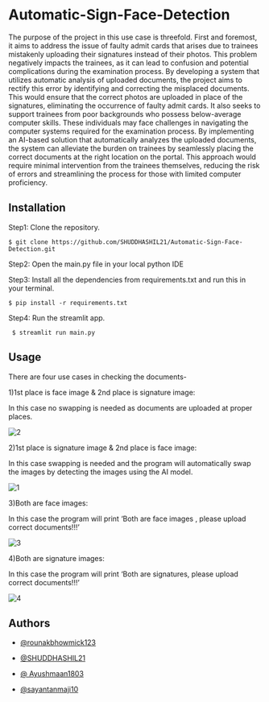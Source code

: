 # Automatic-Sign-Face-Detection

The purpose of the project in this use case is threefold. First and foremost, it aims to address the issue of faulty admit cards that arises due to trainees mistakenly uploading their signatures instead of their photos. This problem negatively impacts the trainees, as it can lead to confusion and potential complications during the examination process. By developing a system that utilizes automatic analysis of uploaded documents, the project aims to rectify this error by identifying and correcting the misplaced documents. This would ensure that the correct photos are uploaded in place of the signatures, eliminating the occurrence of faulty admit cards.
It also seeks to support trainees from poor backgrounds who possess below-average computer skills. These individuals may face challenges in navigating the computer systems required for the examination process. By implementing an AI-based solution that automatically analyzes the uploaded documents, the system can alleviate the burden on trainees by seamlessly placing the correct documents at the right location on the portal. This approach would require minimal intervention from the trainees themselves, reducing the risk of errors and streamlining the process for those with limited computer proficiency.



## Installation

Step1: Clone the repository.
  ```
  $ git clone https://github.com/SHUDDHASHIL21/Automatic-Sign-Face-Detection.git
  ```
Step2: Open the main.py file in your local python IDE

Step3: Install all the dependencies from requirements.txt and run this in your terminal.
  ```
  $ pip install -r requirements.txt
  ```

Step4: Run the streamlit app.
  ```
   $ streamlit run main.py
  ```


## Usage

There are four use cases in checking the documents-


1)1st place is face image & 2nd place is signature image: 

In this case no swapping is needed as documents are uploaded at proper places.

![2](https://github.com/SHUDDHASHIL21/Automatic-Sign-Face-Detection/assets/74821496/20a42c7a-f064-4175-821b-da73e6cce164)


 
2)1st place is signature image & 2nd place is face image: 

In this case swapping is needed and the program will automatically swap the images by detecting the images using the AI model.

![1](https://github.com/SHUDDHASHIL21/Automatic-Sign-Face-Detection/assets/74821496/ccb355a0-c741-4ff7-87cb-e33d537dd8b0) 


 
3)Both are face images:

In this case the program will print ‘Both are face images , please upload correct documents!!!’ 


![3](https://github.com/SHUDDHASHIL21/Automatic-Sign-Face-Detection/assets/74821496/f5c9a38d-a67f-4e75-a611-fc0c26a23640)


 
4)Both are signature images:

In this case the program will print ‘Both are signatures, please upload correct documents!!!’


![4](https://github.com/SHUDDHASHIL21/Automatic-Sign-Face-Detection/assets/74821496/ec4d3cf1-eff7-4aeb-8d52-3fb6167e6bae)

 

## Authors

- [@rounakbhowmick123](https://github.com/rounakbhowmick123)

- [@SHUDDHASHIL21]( https://github.com/SHUDDHASHIL21)

- [@ Ayushmaan1803](https://github.com/Ayushmaan1803)

- [@sayantanmaji10](https://github.com/sayantanmaji10)
